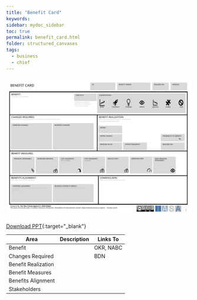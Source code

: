 ```yaml
---
title: "Benefit Card"
keywords: 
sidebar: mydoc_sidebar
toc: true
permalink: benefit_card.html
folder: structured_canvases
tags: 
  - business
  - chief
---
```


![image001](media/benefit_card001.svg)

[Download PPT](media/ppt/benefit_card.ppt){:target="_blank"}

| Area                | Description | Links To  |
| ------------------- | ----------- | --------- |
| Benefit             |             | OKR, NABC |
| Changes Required    |             | BDN       |
| Benefit Realization |             |           |
| Benefit Measures    |             |           |
| Benefits Alignment  |             |           |
| Stakeholders        |             |           |